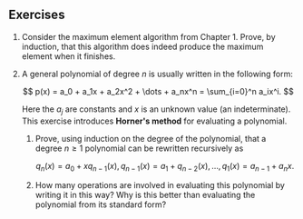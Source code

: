 ## Exercises

1. Consider the maximum element algorithm from Chapter 1. Prove, by induction,
   that this algorithm does indeed produce the maximum element when it
   finishes.
2. A general polynomial of degree $n$ is usually written in the following
   form:

   $$
   p(x) = a_0 + a_1x + a_2x^2 + \dots + a_nx^n = \sum_{i=0}^n a_ix^i.
   $$

   Here the $a_j$ are constants and $x$ is an unknown value (an
   indeterminate). This exercise introduces **Horner's method** for evaluating
   a polynomial.

   1. Prove, using induction on the degree of the polynomial, that a degree
      $n\geq 1$ polynomial can be rewritten recursively as

      $$
      q_n(x) = a_0 + xq_{n-1}(x), q_{n-1}(x) = a_1 + q_{n-2}(x),\dots,
      q_1(x)=a_{n-1} + a_nx.
      $$

   2. How many operations are involved in evaluating this polynomial by
      writing it in this way? Why is this better than evaluating the
      polynomial from its standard form?
